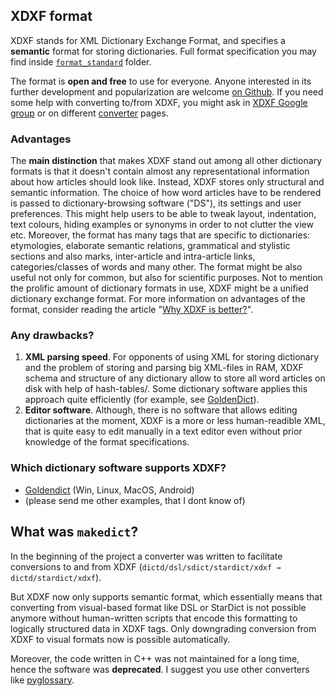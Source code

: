 ## XDXF format
XDXF stands for XML Dictionary Exchange Format, and specifies a **semantic** format for storing dictionaries. Full format specification you may find inside [`format_standard`](https://github.com/soshial/xdxf_makedict/blob/master/format_standard/xdxf_description.md) folder.

The format is **open and free** to use for everyone. Anyone interested in its further development and popularization are welcome [on Github](https://github.com/soshial/xdxf_makedict/). If you need some help with converting to/from XDXF, you might ask in [XDXF Google group](https://groups.google.com/forum/#!forum/xdxf-format) or on different [converter](https://github.com/ilius/pyglossary) pages.

### Advantages
The **main distinction** that makes XDXF stand out among all other dictionary formats is that it doesn't contain almost any representational information about how articles should look like.
Instead, XDXF stores only structural and semantic information.
The choice of how word articles have to be rendered is passed to dictionary-browsing software ("DS"), its settings and user preferences. This might help users to be able to tweak layout, indentation, text colours, hiding examples or synonyms in order to not clutter the view etc.
Moreover, the format has many tags that are specific to dictionaries: etymologies, elaborate semantic relations, grammatical and stylistic sections and also marks, inter-article and intra-article links, categories/classes of words and many other. The format might be also useful not only for common, but also for scientific purposes. Not to mention the prolific amount of dictionary formats in use, XDXF might be a unified dictionary exchange format. For more information on advantages of the format, consider reading the article "[Why XDXF is better?](https://github.com/soshial/xdxf_makedict/wiki/Why-is-XDXF-better%3F)".

### Any drawbacks?
1. **XML parsing speed**. For opponents of using XML for storing dictionary and the problem of storing and parsing big XML-files in RAM, XDXF schema and structure of any dictionary allow to store all word articles on disk with help of hash-tables/. Some dictionary software applies this approach quite efficiently (for example, see [GoldenDict](http://goldendict.org/)).
2. **Editor software**. Although, there is no software that allows editing dictionaries at the moment, XDXF is a more or less human-readible XML, that is quite easy to edit manually in a text editor even without prior knowledge of the format specifications.

### Which dictionary software supports XDXF?
* [Goldendict](https://github.com/goldendict/goldendict) (Win, Linux, MacOS, Android)
* (please send me other examples, that I dont know of)

## What was `makedict`?
In the beginning of the project a converter was written to facilitate conversions to and from XDXF (`dictd/dsl/sdict/stardict/xdxf → dictd/stardict/xdxf`).

But XDXF now only supports semantic format, which essentially means that converting from visual-based format like DSL or StarDict is not possible anymore without human-written scripts that encode this formatting to logically structured data in XDXF tags. Only downgrading conversion from XDXF to visual formats now is possible automatically.

Moreover, the code written in C++ was not maintained for a long time, hence the software was **deprecated**. I suggest you use other converters like [pyglossary](https://github.com/ilius/pyglossary).
